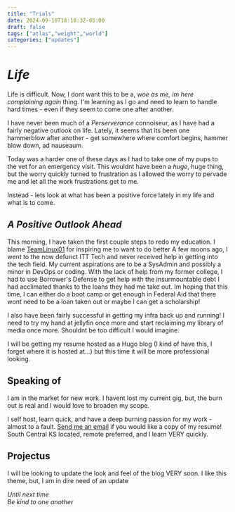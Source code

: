 ```yaml
---
title: "Trials"
date: 2024-09-10T18:18:32-05:00
draft: false
tags: ["atlas","weight","world"]
categories: ["updates"]
---
```


# *Life* #

Life is difficult. Now, I dont want this to be a, *woe as me, im here complaining again* thing. 
I'm learning as I go and need to learn to handle hard times - even if they seem to come one after another.<br>

I have never been much of a *Perserverance* connoiseur, as I have had a fairly negative outlook on life. 
Lately, it seems that its been one hammerblow after another - get somewhere where comfort begins, hammer blow down, ad nauseaum. <br>

Today was a harder one of these days as I had to take one of my pups to the vet for an emergency visit. 
This wouldnt have been a *huge*, huge thing, but the worry quickly turned to frustration as I allowed the worry to pervade me and let all the work frustrations get to me.<br>

Instead - lets look at what has been a positive force lately in my life and what is to come.<br> 

## *A Positive Outlook Ahead* ##

This morning, I have taken the first couple steps to redo my education. I blame [TeamLinux01](https://daniel.melzaks.com) for inspiring me to want to do better
A few moons ago, I went to the now defunct ITT Tech and never received help in getting into the tech field. My current aspirations are to be a SysAdmin and possibly a minor in DevOps or coding.
With the lack of help from my former college, I had to use Borrower's Defense to get help with the insurmountable debt I had acclimated thanks to the loans they had me take out. 
Im hoping that this time, I can either do a boot camp or get enough in Federal Aid that there wont need to be a loan taken out or maybe I can get a scholarship!<br>

I also have been fairly successful in getting my infra back up and running! I need to try my hand at jellyfin once more and start reclaiming my library of media once more. Shouldnt be too difficult I would imagine.<br>

I will be getting my resume hosted as a Hugo blog (I kind of have this, I forget where it is hosted at...) but this time it will be more professional looking.<br>

## Speaking of ##

I am in the market for new work. I havent lost my current gig, but, the burn out is real and I would love to broaden my scope.<br>

I self host, learn quick, and have a deep burning passion for my work - almost to a fault. [Send me an email](mailto:goldendragonhaku@gmail.com) if you would like a copy of my resume!
South Central KS located, remote preferred, and I learn VERY quickly.<br>

## Projectus ##

I will be looking to update the look and feel of the blog VERY soon. I like this theme, but, I am in dire need of an update

*Until next time*<br>
*Be kind to one another*
